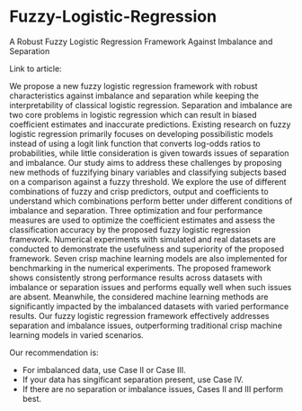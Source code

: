 # Fuzzy-Logistic-Regression
A Robust Fuzzy Logistic Regression Framework Against Imbalance and Separation

Link to article:

We propose a new fuzzy logistic regression framework with robust characteristics against imbalance and separation while keeping the interpretability of classical 
logistic regression. Separation and imbalance are two core problems in logistic regression which can result in biased coefficient estimates and inaccurate predictions. 
Existing research on fuzzy logistic regression primarily focuses on developing possibilistic models instead of using a logit link function that converts log-odds ratios 
to probabilities, while little consideration is given towards issues of separation and imbalance. Our study aims to address these challenges by proposing new methods of 
fuzzifying binary variables and classifying subjects based on a comparison against a fuzzy threshold. We explore the use of different combinations of fuzzy and crisp predictors, 
output and coefficients to understand which combinations perform better under different conditions of imbalance and separation. Three optimization and four performance 
measures are used to optimize the coefficient estimates and assess the classification accuracy by the proposed fuzzy logistic regression framework. Numerical experiments 
with simulated and real datasets are conducted to demonstrate the usefulness and superiority of the proposed framework. Seven crisp machine learning models are also 
implemented for benchmarking in the numerical experiments. The proposed framework shows consistently strong performance results across datasets with imbalance or separation 
issues and performs equally well when such issues are absent. Meanwhile, the considered machine learning methods are significantly impacted by the imbalanced datasets with 
varied performance results. Our fuzzy logistic regression framework effectively addresses separation and imbalance issues, outperforming traditional crisp machine learning 
models in varied scenarios.

Our recommendation is:
* For imbalanced data, use Case II or Case III.
* If your data has singificant separation present, use Case IV.
* If there are no separation or imbalance issues, Cases II and III perform best.
